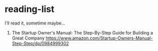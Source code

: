 # reading-list
I'll read it, sometime maybe...

1. The Startup Owner's Manual: The Step-By-Step Guide for Building a Great Company
https://www.amazon.com/Startup-Owners-Manual-Step-Step/dp/0984999302

